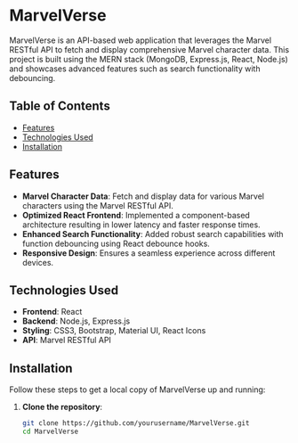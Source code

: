 # MarvelVerse

MarvelVerse is an API-based web application that leverages the Marvel RESTful API to fetch and display comprehensive Marvel character data. This project is built using the MERN stack (MongoDB, Express.js, React, Node.js) and showcases advanced features such as search functionality with debouncing.

## Table of Contents
- [Features](#features)
- [Technologies Used](#technologies-used)
- [Installation](#installation)

## Features
- **Marvel Character Data**: Fetch and display data for various Marvel characters using the Marvel RESTful API.
- **Optimized React Frontend**: Implemented a component-based architecture resulting in lower latency and faster response times.
- **Enhanced Search Functionality**: Added robust search capabilities with function debouncing using React debounce hooks.
- **Responsive Design**: Ensures a seamless experience across different devices.

## Technologies Used
- **Frontend**: React
- **Backend**: Node.js, Express.js
- **Styling**: CSS3, Bootstrap, Material UI, React Icons
- **API**: Marvel RESTful API

## Installation
Follow these steps to get a local copy of MarvelVerse up and running:

1. **Clone the repository**:
   ```bash
   git clone https://github.com/yourusername/MarvelVerse.git
   cd MarvelVerse
